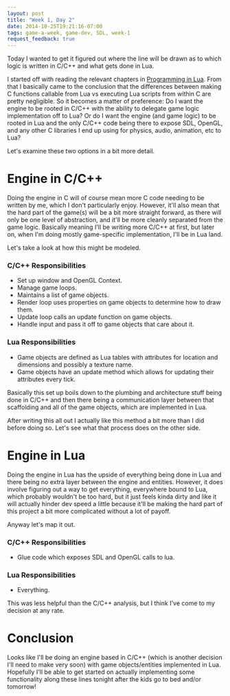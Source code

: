 ```yaml
---
layout: post
title: "Week 1, Day 2"
date: 2014-10-25T19:21:16-07:00
tags: game-a-week, game-dev, SDL, week-1
request_feedback: true
---
```


Today I wanted to get it figured out where the line will be drawn as to which logic is written in C/C++ and what
gets done in Lua.

<!-- more -->

I started off with reading the relevant chapters in [Programming in Lua][pil]. From that I basically came to the
conclusion that the differences between making C functions callable from Lua vs executing Lua scripts from within
C are pretty negligible. So it becomes a matter of preference: Do I want the engine to be rooted in C/C++ with the
ability to delegate game logic implementation off to Lua? Or do I want the engine (and game logic) to be rooted in
Lua and the only C/C++ code being there to expose SDL, OpenGL, and any other C libraries I end up using for physics,
audio, animation, etc to Lua?

Let's examine these two options in a bit more detail.

# Engine in C/C++

Doing the engine in C will of course mean more C code needing to be written by me, which I don't particularly
enjoy. However, it'll also mean that the hard part of the game(s) will be a bit more straight forward, as there
will only be one level of abstraction, and it'll be more cleanly separated from the game logic. Basically meaning
I'll be writing more C/C++ at first, but later on, when I'm doing mostly game-specific implementation, I'll be in
Lua land.

Let's take a look at how this might be modeled.

### C/C++ Responsibilities

  * Set up window and OpenGL Context.
  * Manage game loops.
  * Maintains a list of game objects.
  * Render loop uses properties on game objects to determine how to draw them.
  * Update loop calls an update function on game objects.
  * Handle input and pass it off to game objects that care about it.

### Lua Responsibilities
    
  * Game objects are defined as Lua tables with attributes for location and dimensions and possibly a texture name.
  * Game objects have an update method which allows for updating their attributes every tick.

Basically this set up boils down to the plumbing and architecture stuff being done in C/C++ and then there being a
communication layer between that scaffolding and all of the game objects, which are implemented in Lua.

After writing this all out I actually like this method a bit more than I did before doing so. Let's see what that
process does on the other side.

# Engine in Lua

Doing the engine in Lua has the upside of everything being done in Lua and there being no extra layer between the
engine and entities. However, it does involve figuring out a way to get everything, everywhere bound to Lua, which
probably wouldn't be too hard, but it just feels kinda dirty and like it will actually hinder dev speed a little
because it'll be making the hard part of this project a bit more complicated without a lot of payoff.

Anyway let's map it out.

### C/C++ Responsibilities

  * Glue code which exposes SDL and OpenGL calls to lua.

### Lua Responsibilities

  * Everything.

This was less helpful than the C/C++ analysis, but I think I've come to my decision at any rate.

# Conclusion

Looks like I'll be doing an engine based in C/C++ (which is another decision I'll need to make very soon) with
game objects/entities implemented in Lua. Hopefully I'll be able to get started on actually implementing some
functionality along these lines tonight after the kids go to bed and/or tomorrow!


[pil]: http://www.lua.org/pil "Programming in Lua, AKA The Lua Bible"

